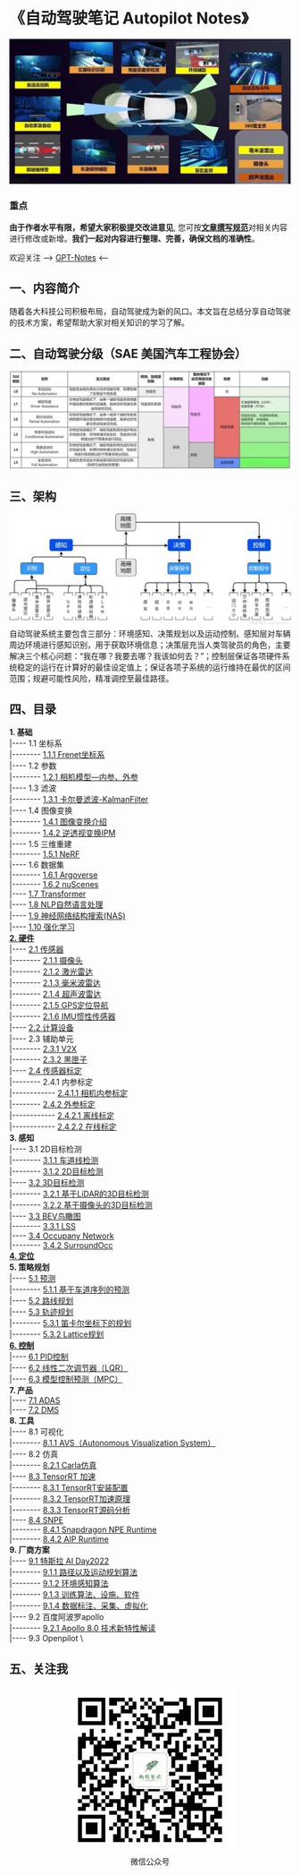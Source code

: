# 《自动驾驶笔记 Autopilot Notes》

![封面](./imgs/1.jpg)
### 重点
**由于作者水平有限，希望大家积极提交改进意见**, 您可按[**文章撰写规范**](./文章撰写规范.md)对相关内容进行修改或新增。**我们一起对内容进行整理、完善，确保文档的准确性**。

欢迎关注 --> [GPT-Notes](https://github.com/gotonote/GPT-Notes) <--

## 一、内容简介
随着各大科技公司积极布局，自动驾驶成为新的风口。本文旨在总结分享自动驾驶的技术方案，希望帮助大家对相关知识的学习了解。

## 二、自动驾驶分级（SAE 美国汽车工程协会）
![自动驾驶分级](./imgs/2.jpg)

## 三、架构
![架构](./imgs/3.jpg)
自动驾驶系统主要包含三部分：环境感知、决策规划以及运动控制。感知层对车辆周边环境进行感知识别，用于获取环境信息；决策层充当人类驾驶员的角色，主要解决三个核心问题：“我在哪？我要去哪？我该如何去？”；控制层保证各项硬件系统稳定的运行在计算好的最佳设定值上；保证各项子系统的运行维持在最优的区间范围；规避可能性风险，精准调控至最佳路径。


## 四、目录

**1. 基础** \
|---- 1.1 坐标系 \
|-------- [1.1.1 Frenet坐标系](./ch01_基础/1.1%20坐标系/1.1.1%20Frenet坐标系.md) \
|---- 1.2 参数 \
|-------- [1.2.1 相机模型—内参、外参](./ch01_基础/1.2%20参数/1.2.1%20相机模型—内参、外参.md) \
|---- 1.3 滤波 \
|-------- [1.3.1 卡尔曼滤波-KalmanFilter](./ch01_基础/1.3%20滤波/1.3.1%20卡尔曼滤波-KalmanFilter.md) \
|---- 1.4 图像变换 \
|-------- [1.4.1 图像变换介绍](./ch01_基础/1.4%20图像变换/1.4.1%20图像变换介绍.md) \
|-------- [1.4.2 逆透视变换IPM](./ch01_基础/1.4%20图像变换/1.4.2%20逆透视变换IPM.md) \
|---- 1.5 三维重建 \
|-------- [1.5.1 NeRF](./ch01_基础/1.5%20三维重建/1.5.1%20NeRF/readme.md) \
|---- 1.6 数据集 \
|-------- [1.6.1 Argoverse](./ch01_基础/1.6%20数据集/1.6.1%20Argoverse.md) \
|-------- [1.6.2 nuScenes](./ch01_基础/1.6%20数据集/1.6.2%20nuScenes.md) \
|---- [1.7 Transformer](./ch01_基础/1.7%20Transformer/readme.md) \
|---- [1.8 NLP自然语言处理](./ch01_基础/1.8%20NLP自然语言处理/readme.md) \
|---- [1.9 神经网络结构搜索(NAS)](./ch01_基础/1.9%20神经网络结构搜索(NAS)/readme.md) \
|---- [1.10 强化学习](./ch01_基础/1.10%20强化学习/readme.md) \
[**2. 硬件**](./ch02_%E7%A1%AC%E4%BB%B6/README.md) \
|---- [2.1 传感器](./ch02_%E7%A1%AC%E4%BB%B6/2.1%20%E4%BC%A0%E6%84%9F%E5%99%A8/README.md) \
|-------- [2.1.1 摄像头](./ch02_%E7%A1%AC%E4%BB%B6/2.1%20%E4%BC%A0%E6%84%9F%E5%99%A8/2.1.1%20%E6%91%84%E5%83%8F%E5%A4%B4.md) \
|-------- [2.1.2 激光雷达](./ch02_%E7%A1%AC%E4%BB%B6/2.1%20%E4%BC%A0%E6%84%9F%E5%99%A8/2.1.2%20%E6%BF%80%E5%85%89%E9%9B%B7%E8%BE%BE.md) \
|-------- [2.1.3 毫米波雷达](./ch02_%E7%A1%AC%E4%BB%B6/2.1%20%E4%BC%A0%E6%84%9F%E5%99%A8/2.1.3%20%E6%AF%AB%E7%B1%B3%E6%B3%A2%E9%9B%B7%E8%BE%BE.md) \
|-------- [2.1.4 超声波雷达](./ch02_%E7%A1%AC%E4%BB%B6/2.1%20%E4%BC%A0%E6%84%9F%E5%99%A8/2.1.4%20%E8%B6%85%E5%A3%B0%E6%B3%A2%E9%9B%B7%E8%BE%BE.md) \
|-------- [2.1.5 GPS定位导航](./ch02_%E7%A1%AC%E4%BB%B6/2.1%20%E4%BC%A0%E6%84%9F%E5%99%A8/2.1.5%20GPS%E5%AE%9A%E4%BD%8D%E5%AF%BC%E8%88%AA.md) \
|-------- [2.1.6 IMU惯性传感器](./ch02_%E7%A1%AC%E4%BB%B6/2.1%20%E4%BC%A0%E6%84%9F%E5%99%A8/2.1.6%20IMU%E6%83%AF%E6%80%A7%E4%BC%A0%E6%84%9F%E5%99%A8.md) \
|---- [2.2 计算设备](./ch02_%E7%A1%AC%E4%BB%B6/2.2%20%E8%AE%A1%E7%AE%97%E5%8D%95%E5%85%83/README.md) \
|---- 2.3 辅助单元 \
|-------- [2.3.1 V2X](./ch02_%E7%A1%AC%E4%BB%B6/2.3%20%E8%BE%85%E5%8A%A9%E5%8D%95%E5%85%83/2.3.1%20V2X.md) \
|-------- [2.3.2 黑匣子](./ch02_%E7%A1%AC%E4%BB%B6/2.3%20%E8%BE%85%E5%8A%A9%E5%8D%95%E5%85%83/2.3.2%20%E9%BB%91%E5%8C%A3%E5%AD%90.md) \
|---- [2.4 传感器标定](./ch02_硬件/2.4%20传感器标定/readme.md) \
|-------- 2.4.1 内参标定 \
|------------ [2.4.1.1 相机内参标定](./ch02_硬件/2.4%20传感器标定/2.4.1%20内参标定/2.4.1.1%20相机内参标定.md) \
|-------- [2.4.2 外参标定](./ch02_硬件/2.4%20传感器标定/2.4.2%20外参标定/readme.md) \
|------------ [2.4.2.1 离线标定](./ch02_硬件/2.4%20传感器标定/2.4.2%20外参标定/2.4.2.1%20离线标定.md) \
|------------ [2.4.2.2 在线标定](./ch02_硬件/2.4%20传感器标定/2.4.2%20外参标定/2.4.2.2%20在线标定.md) \
**3. 感知** \
|---- 3.1 2D目标检测 \
|-------- [3.1.1 车道线检测](./ch03_感知/3.1%202D目标检测/3.1.1%20车道线检测.md) \
|-------- [3.1.2 2D目标检测](./ch03_感知/3.1%202D目标检测/3.1.2%202D目标检测.md) \
|---- [3.2 3D目标检测](./ch03_感知/3.2%203D目标检测/readme.md) \
|-------- [3.2.1 基于LiDAR的3D目标检测](./ch03_感知/3.2%203D目标检测/3.2.1%20基于LiDAR的3D目标检测/readme.md) \
|-------- [3.2.2 基于摄像头的3D目标检测](./ch03_感知/3.2%203D目标检测/3.2.2%20基于摄像头的3D目标检测/readme.md) \
|---- [3.3 BEV鸟瞰图](./ch03_%E6%84%9F%E7%9F%A5/3.3%20BEV%E9%B8%9F%E7%9E%B0%E5%9B%BE/README.md) \
|-------- [3.3.1 LSS](./ch03_感知/3.3%20BEV/3.3.1%20LSS.md) \
|---- [3.4 Occupany Network](./ch03_感知/3.4%20Occupany%20Network/3.4.1%20Occupany%20Network.md) \
|-------- [3.4.2 SurroundOcc](./ch03_感知/3.4%20Occupany%20Network/3.4.2%20SurroundOcc.md) \
[**4. 定位**](./ch04_定位/readme.md) \
**5. 策略规划** \
|---- [5.1 预测](./ch05_策略规划/5.1%20预测/readme.md) \
|-------- [5.1.1 基于车道序列的预测](./ch05_策略规划/5.1%20预测/5.1.1%20基于车道序列的预测.md) \
|---- [5.2 路线规划](./ch05_策略规划/5.2%20路线规划/README.md) \
|---- [5.3 轨迹规划](./ch05_策略规划/5.3%20轨迹规划/readme.md) \
|-------- [5.3.1 笛卡尔坐标下的规划](./ch05_策略规划/5.3%20轨迹规划/5.3.1%20笛卡尔坐标下的规划.md) \
|-------- [5.3.2 Lattice规划](./ch05_策略规划/5.3%20轨迹规划/5.3.2%20Lattice规划.md) \
[**6. 控制**](./ch06_%E6%8E%A7%E5%88%B6/readme.md) \
|---- [6.1 PID控制](./ch06_控制/6.1%20PID控制.md) \
|---- [6.2 线性二次调节器（LQR）](./ch06_控制/6.2%20线性二次调节器(LQR).md) \
|---- [6.3 模型控制预测（MPC）](./ch06_控制/6.3%20模型控制预测(MPC).md) \
**7. 产品** \
|---- [7.1 ADAS](./ch07_产品/7.1%20ADAS/README.md) \
|---- [7.2 DMS](./ch07_%E4%BA%A7%E5%93%81/7.2%20DMS/README.md) \
**8. 工具** \
|---- 8.1 可视化 \
|-------- [8.1.1 AVS（Autonomous Visualization System）](./ch08_工具/8.1%20可视化/8.1.1%20AVS（Autonomous%20Visualization%20System）/readme.md) \
|---- 8.2 仿真 \
|-------- [8.2.1 Carla仿真](./ch08_工具/8.2%20仿真/8.2.1%20Carla仿真/readme.md) \
|---- [8.3 TensorRT 加速](./ch08_工具/8.3%20TensorRT加速/readme.md) \
|-------- [8.3.1 TensorRT安装配置](./ch08_工具/8.3%20TensorRT加速/8.3.1%20TensorRT安装配置.md) \
|-------- [8.3.2 TensorRT加速原理](./ch08_工具/8.3%20TensorRT加速/8.3.2%20TensorRT加速原理.md) \
|-------- [8.3.3 TensorRT源码分析](./ch08_工具/8.3%20TensorRT加速/8.3.3%20TensorRT源码分析.md) \
|---- [8.4 SNPE](./ch08_工具/8.4%20SNPE/readme.md) \
|-------- [8.4.1 Snapdragon NPE Runtime](./ch08_工具/8.4%20SNPE/8.4.1%20Snapdragon%20NPE%20Runtime.md) \
|-------- [8.4.2 AIP Runtime](./ch08_工具/8.4%20SNPE/8.4.2%20AIP%20Runtime.md) \
**9. 厂商方案** \
|---- [9.1 特斯拉 AI Day2022](./ch09_厂商方案/9.1%20特斯拉%20AI%20Day2022/README.md) \
|-------- [9.1.1 路径以及运动规划算法](./ch09_厂商方案/9.1%20特斯拉%20AI%20Day2022/9.1.1%20路径以及运动规划算法.md) \
|-------- [9.1.2 环境感知算法](./ch09_厂商方案/9.1%20特斯拉%20AI%20Day2022/9.1.2%20环境感知算法.md) \
|-------- [9.1.3 训练算法、设施、软件](./ch09_厂商方案/9.1%20特斯拉%20AI%20Day2022/9.1.3%20训练算法、设施、软件.md) \
|-------- [9.1.4 数据标注、采集、虚拟化](./ch09_厂商方案/9.1%20特斯拉%20AI%20Day2022/9.1.4%20数据标注、采集、虚拟化.md) \
|---- 9.2 百度阿波罗apollo \
|-------- [9.2.1 Apollo 8.0 技术新特性解读](./ch09_厂商方案/9.2%20百度阿波罗apollo/9.2.1%20Apollo%208.0%20技术新特性解读.md) \
|---- 9.3 Openpilot \

## 五、关注我

<div align=center>
<img src="./imgs/wechat-public.jpg" width="300" height="300"> 
</div>
<div align=center>微信公众号</div>



